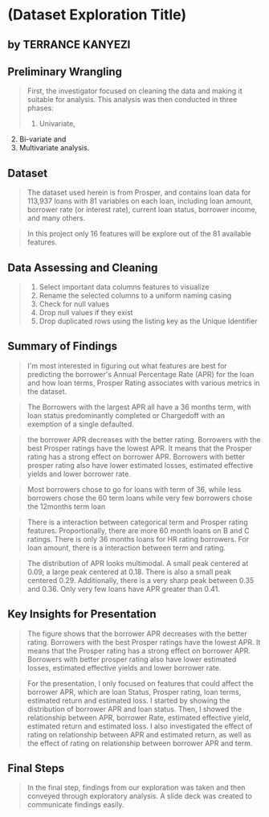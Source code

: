 # (Dataset Exploration Title)
## by TERRANCE KANYEZI


## Preliminary Wrangling

> First, the investigator focused on cleaning the data and making it suitable for analysis.
> This analysis was then conducted in three phases:
> 1. Univariate, 
2. Bi-variate and 
3. Multivariate analysis.

## Dataset

> The dataset used herein is from Prosper, and contains loan data for 113,937 loans with 81 variables on each loan, including loan amount, borrower rate (or interest rate), current loan status, borrower income, and many others.

> In this project only 16 features will be explore out of the 81 available features.

## Data Assessing and Cleaning

> 1. Select important data columns features to visualize
> 2. Rename the selected columns to a uniform naming casing
> 3. Check for null values 
> 4. Drop null values if they exist
> 5. Drop duplicated rows using the listing key as the Unique Identifier 

## Summary of Findings

> I'm most interested in figuring out what features are best for predicting the borrower's Annual Percentage Rate (APR) for the loan and how  loan terms, Prosper Rating associates with various metrics in the dataset.

> The Borrowers with the largest APR all have a 36 months term, with loan status predominantly completed or Chargedoff with an exemption of a single defaulted.

> the borrower APR decreases with the better rating. Borrowers with the best Prosper ratings have the lowest APR. It means that the Prosper rating has a strong effect on borrower APR. Borrowers with better prosper rating also have lower estimated losses, estimated effective yields and lower borrower rate.

> Most borrowers chose to go for loans with term of 36, while less borrowers chose the 60 term loans while very few borrowers chose the 12months term loan

>There is a interaction between categorical term and Prosper rating features. Proportionally, there are more 60 month loans on B and C ratings. There is only 36 months loans for HR rating borrowers. For loan amount, there is a interaction between term and rating.

> The distribution of APR looks multimodal. A small peak centered at 0.09, a large peak centered at 0.18. There is also a small peak centered 0.29. Additionally, there is a very sharp peak between 0.35 and 0.36. Only very few loans have APR greater than 0.41.

## Key Insights for Presentation

> The figure shows that the borrower APR decreases with the better rating. Borrowers with the best Prosper ratings have the lowest APR. It means that the Prosper rating has a strong effect on borrower APR. Borrowers with better prosper rating also have lower estimated losses, estimated effective yields and lower borrower rate.

> For the presentation, I only focused on features that could affect the borrower APR, which are loan Status, Prosper rating, loan terms, estimated return and estimated loss. I started by showing the distribution of borrower APR and loan status. Then, I showed the relationship between APR, borrower Rate, estimated effective yield, estimated return and estimated loss. I also investigated the effect of rating on relationship between APR and estimated return, as well as the effect of rating on relationship between borrower APR and term.

## Final Steps

> In the final step, findings from our exploration was taken and then conveyed through exploratory analysis. A slide deck was created to communicate findings easily.
